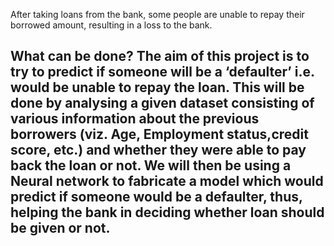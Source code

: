 After taking loans from the bank, some people are unable to repay their borrowed amount,
resulting in a loss to the bank.
<h2>What can be done?
The aim of this project is to try to predict if someone will be a ‘defaulter’ i.e. would be unable
to repay the loan.
This will be done by analysing a given dataset consisting of various information about the
previous borrowers (viz. Age, Employment status,credit score, etc.) and whether they were
able to pay back the loan or not.
We will then be using a Neural network to fabricate a model which would predict if someone
would be a defaulter, thus, helping the bank in deciding whether loan should be given or not.
